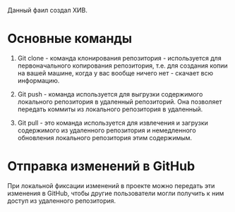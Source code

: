Данный фаил создал ХИВ.

# Основные команды 

1. Git clone - команда клонирования репозитория - используется для первоначального копирования репозитория, т.е. для создания копии на вашей машине, когда у вас вообще ничего нет - скачает всю информацию.

2. Git push - команда используется для выгрузки содержимого локального репозитория в удаленный репозиторий. Она позволяет передать коммиты из локального репозитория в удаленный.

3. Git pull - это команда используется для извлечения и загрузки содержимого из удаленного репозитория и немедленного обновления локального репозитория этим содержимым.

# Отправка изменений в GitHub

При локальной фиксации изменений в проекте можно передать эти изменения в GitHub, чтобы другие пользователи могли получить к ним доступ из удаленного репозитория.